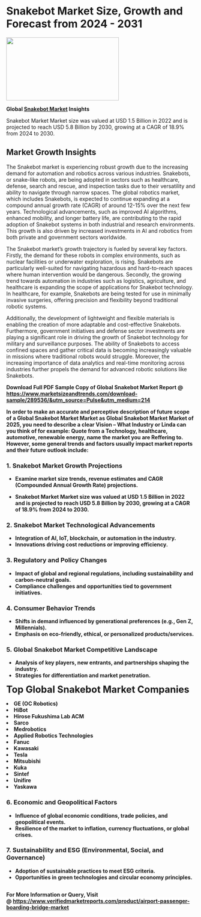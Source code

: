 <H1>Snakebot Market Size, Growth and Forecast from 2024 - 2031</H1><img class="aligncenter size-medium wp-image-584254" src="https://thirdeyenews.in/wp-content/uploads/2024/09/Global-Market-Research-300x168.jpeg" alt="" width="300" height="168" /><p><strong>Global&nbsp;<a href="https://www.marketsizeandtrends.com/download-sample/289536/&amp;utm_source=Pulse&amp;utm_medium=214">Snakebot Market</a> Insights</strong></p><p>Snakebot Market Market size was valued at USD 1.5 Billion in 2022 and is projected to reach USD 5.8 Billion by 2030, growing at a CAGR of 18.9% from 2024 to 2030.</p><p><h2>Market Growth Insights</h2> <p>The Snakebot market is experiencing robust growth due to the increasing demand for automation and robotics across various industries. Snakebots, or snake-like robots, are being adopted in sectors such as healthcare, defense, search and rescue, and inspection tasks due to their versatility and ability to navigate through narrow spaces. The global robotics market, which includes Snakebots, is expected to continue expanding at a compound annual growth rate (CAGR) of around 12-15% over the next few years. Technological advancements, such as improved AI algorithms, enhanced mobility, and longer battery life, are contributing to the rapid adoption of Snakebot systems in both industrial and research environments. This growth is also driven by increased investments in AI and robotics from both private and government sectors worldwide.</p> <p><strong></strong></p> <p>The Snakebot market’s growth trajectory is fueled by several key factors. Firstly, the demand for these robots in complex environments, such as nuclear facilities or underwater exploration, is rising. Snakebots are particularly well-suited for navigating hazardous and hard-to-reach spaces where human intervention would be dangerous. Secondly, the growing trend towards automation in industries such as logistics, agriculture, and healthcare is expanding the scope of applications for Snakebot technology. In healthcare, for example, Snakebots are being tested for use in minimally invasive surgeries, offering precision and flexibility beyond traditional robotic systems.</p> <p>Additionally, the development of lightweight and flexible materials is enabling the creation of more adaptable and cost-effective Snakebots. Furthermore, government initiatives and defense sector investments are playing a significant role in driving the growth of Snakebot technology for military and surveillance purposes. The ability of Snakebots to access confined spaces and gather critical data is becoming increasingly valuable in missions where traditional robots would struggle. Moreover, the increasing importance of data analytics and real-time monitoring across industries further propels the demand for advanced robotic solutions like Snakebots.</p> <p><strong></p><p><span class=""><strong>Download Full PDF Sample Copy of Global Snakebot Market Report</strong> @ <a href="https://www.marketsizeandtrends.com/download-sample/289536/&amp;utm_source=Pulse&amp;utm_medium=214" target="_blank">https://www.marketsizeandtrends.com/download-sample/289536/&amp;utm_source=Pulse&amp;utm_medium=214</a></span></p><p>In order to make an accurate and perceptive description of future scope of a Global&nbsp;Snakebot Market Market as Global&nbsp;Snakebot Market Market of 2025, you need to describe a clear Vision &ndash; What Industry or Linda can you think of for example: Quote from a Technology, healthcare, automotive, renewable energy, name the market you are Reffering to. However, some general trends and factors usually impact market reports and their future outlook include:</p><h3>1.&nbsp;<strong>Snakebot Market Growth Projections</strong></h3><ul><li>Examine market size trends, revenue estimates and CAGR (Compounded Annual Growth Rate) projections.</li><li><p>Snakebot Market Market size was valued at USD 1.5 Billion in 2022 and is projected to reach USD 5.8 Billion by 2030, growing at a CAGR of 18.9% from 2024 to 2030.</p></li></ul><h3>2.&nbsp;<strong>Snakebot Market Technological Advancements</strong></h3><ul><li>Integration of AI, IoT, blockchain, or automation in the industry.</li><li>Innovations driving cost reductions or improving efficiency.</li></ul><h3>3.&nbsp;<strong>Regulatory and Policy Changes</strong></h3><ul><li>Impact of global and regional regulations, including sustainability and carbon-neutral goals.</li><li>Compliance challenges and opportunities tied to government initiatives.</li></ul><h3>4.&nbsp;<strong>Consumer Behavior Trends</strong></h3><ul><li>Shifts in demand influenced by generational preferences (e.g., Gen Z, Millennials).</li><li>Emphasis on eco-friendly, ethical, or personalized products/services.</li></ul><h3>5.&nbsp;<strong>Global Snakebot Market Competitive Landscape</strong></h3><ul><li>Analysis of key players, new entrants, and partnerships shaping the industry.</li><li>Strategies for differentiation and market penetration.</li></ul><p data-pm-slice="1 1 []"><span style="color: inherit; font-family: inherit; font-size: 25px;">Top Global Snakebot Market Companies</span></p><div class="" data-test-id=""><p><li>GE (OC Robotics)</li><li> HiBot</li><li> Hirose Fukushima Lab ACM</li><li> Sarco</li><li> Medrobotics</li><li> Applied Robotics Technologies</li><li> Fanuc</li><li> Kawasaki</li><li> Tesla</li><li> Mitsubishi</li><li> Kuka</li><li> Sintef</li><li> Unifire</li><li> Yaskawa</li></p></div><h3>6.&nbsp;<strong>Economic and Geopolitical Factors</strong></h3><ul><li>Influence of global economic conditions, trade policies, and geopolitical events.</li><li>Resilience of the market to inflation, currency fluctuations, or global crises.</li></ul><h3>7.&nbsp;<strong>Sustainability and ESG (Environmental, Social, and Governance)</strong></h3><ul><li>Adoption of sustainable practices to meet ESG criteria.</li><li>Opportunities in green technologies and circular economy principles.</li></ul><h2><strong style="font-size: 14px;">For More Information or Query, Visit @&nbsp;</strong><a style="background-color: #ffffff; font-size: 14px;" href="https://www.marketsizeandtrends.com/report/snakebot-market/" target="_blank">https://www.verifiedmarketreports.com/product/airport-passenger-boarding-bridge-market</a></h2>
